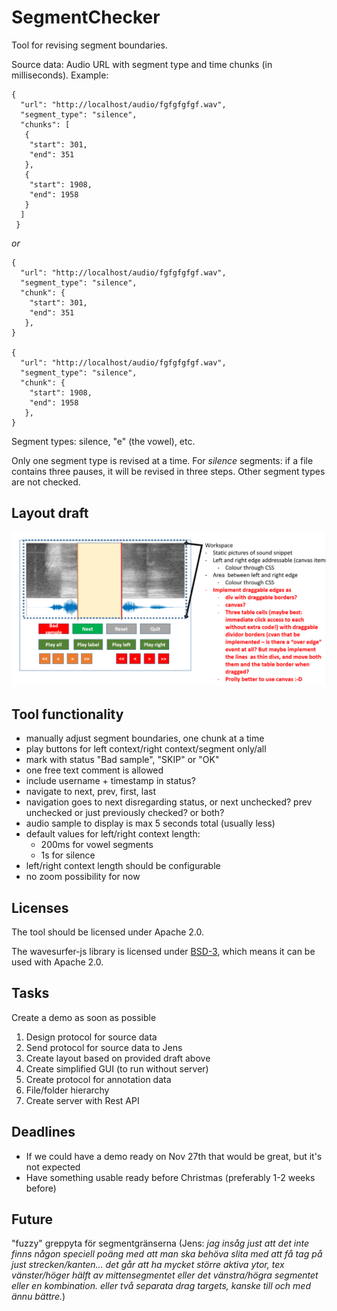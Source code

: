 
# SegmentChecker

Tool for revising segment boundaries.

Source data: Audio URL with segment type and time chunks (in milliseconds). Example:

    {
      "url": "http://localhost/audio/fgfgfgfgf.wav",
      "segment_type": "silence",
      "chunks": [
       {
        "start": 301,
        "end": 351
       },
       {
        "start": 1908,
        "end": 1958
       }
      ]
     }
     
   _or_
     
    {
      "url": "http://localhost/audio/fgfgfgfgf.wav",
      "segment_type": "silence",
      "chunk": {
        "start": 301,
        "end": 351
       },
    }
    
    {
      "url": "http://localhost/audio/fgfgfgfgf.wav",
      "segment_type": "silence",
      "chunk": {
        "start": 1908,
        "end": 1958
       },
    }



Segment types: silence, "e" (the vowel), etc.

Only one segment type is revised at a time. For _silence_ segments: if a file contains three pauses, it will be revised in three steps. Other segment types are not checked.

## Layout draft

<img src="layout_draft.png">

## Tool functionality

* manually adjust segment boundaries, one chunk at a time
* play buttons for left context/right context/segment only/all
* mark with status "Bad sample", "SKIP" or "OK"
* one free text comment is allowed
* include username + timestamp in status?
* navigate to next, prev, first, last
* navigation goes to next disregarding status, or next unchecked? prev unchecked or just previously checked? or both?
* audio sample to display is max 5 seconds total (usually less)
* default values for left/right context length:
  - 200ms for vowel segments
  - 1s for silence 
* left/right context length should be configurable
* no zoom possibility for now

## Licenses
The tool should be licensed under Apache 2.0.

The wavesurfer-js library is licensed under [BSD-3](https://opensource.org/licenses/BSD-3-Clause), which means it can be used with Apache 2.0.

## Tasks
Create a demo as soon as possible

1. Design protocol for source data
2. Send protocol for source data to Jens
3. Create layout based on provided draft above
4. Create simplified GUI (to run without server)
5. Create protocol for annotation data
6. File/folder hierarchy
7. Create server with Rest API

## Deadlines 
* If we could have a demo ready on Nov 27th that would be great, but it's not expected
* Have something usable ready before Christmas (preferably 1-2 weeks before)

## Future
"fuzzy" greppyta för segmentgränserna (Jens: _jag insåg just att det inte finns någon speciell poäng med att man ska behöva slita med att få tag på just strecken/kanten... det går att ha mycket större aktiva ytor, tex vänster/höger hälft av mittensegmentet eller det vänstra/högra segmentet eller en kombination. eller två separata drag targets, kanske till och med ännu bättre._)

